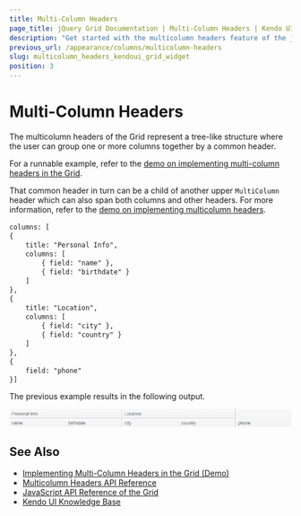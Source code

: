 ```yaml
---
title: Multi-Column Headers
page_title: jQuery Grid Documentation | Multi-Column Headers | Kendo UI
description: "Get started with the multicolumn headers feature of the jQuery Grid by Kendo UI allowing you to group together one or more columns by a common header."
previous_url: /appearance/columns/multicolumn-headers
slug: multicolumn_headers_kendoui_grid_widget
position: 3
---
```


# Multi-Column Headers

The multicolumn headers of the Grid represent a tree-like structure where the user can group one or more columns together by a common header.

For a runnable example, refer to the [demo on implementing multi-column headers in the Grid](https://demos.telerik.com/kendo-ui/grid/multicolumnheaders).

That common header in turn can be a child of another upper `MultiColumn` header which can also span both columns and other headers. For more information, refer to the [demo on implementing multicolumn headers](https://demos.telerik.com/kendo-ui/grid/multicolumnheaders).

    columns: [
    {
        title: "Personal Info",
        columns: [
            { field: "name" },
            { field: "birthdate" }
        ]
    },
    {
        title: "Location",
        columns: [
            { field: "city" },
            { field: "country" }
        ]
    },
    {
        field: "phone"
    }]

The previous example results in the following output.

<img src="multicolumn-headers.png">

## See Also

* [Implementing Multi-Column Headers in the Grid (Demo)](https://demos.telerik.com/kendo-ui/grid/multicolumnheaders)
* [Multicolumn Headers API Reference](/api/javascript/ui/grid/configuration/columns.columns)
* [JavaScript API Reference of the Grid](/api/javascript/ui/grid)
* [Kendo UI Knowledge Base](/knowledge-base)

